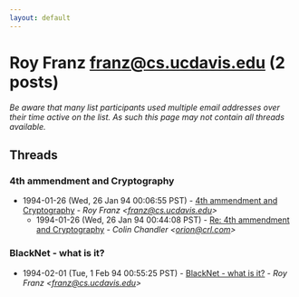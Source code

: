 ```yaml
---
layout: default
---
```


# Roy Franz <franz@cs.ucdavis.edu> (2 posts)

_Be aware that many list participants used multiple email addresses over their time active on the list. As such this page may not contain all threads available._

## Threads

### 4th ammendment and Cryptography
+ 1994-01-26 (Wed, 26 Jan 94 00:06:55 PST) - [4th ammendment and Cryptography](/archive/1994/01/bb278a0108ec02c7d3334acca55d8b2b7e7c547821086402f67443a0471246e6) - _Roy Franz \<franz@cs.ucdavis.edu\>_
  + 1994-01-26 (Wed, 26 Jan 94 00:44:08 PST) - [Re: 4th ammendment and Cryptography](/archive/1994/01/39bbe51bfbab7dc8ca641a2ea29ac0f84729806f4bf5d281264db928725ee3a3) - _Colin Chandler \<orion@crl.com\>_

### BlackNet - what is it?
+ 1994-02-01 (Tue, 1 Feb 94 00:55:25 PST) - [BlackNet - what is it?](/archive/1994/02/4571a575f49f2f0f27befd74f65222baba954d4200a487e51a127be134666d02) - _Roy Franz \<franz@cs.ucdavis.edu\>_

